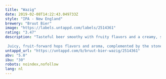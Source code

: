 ```yaml
---
title: "Wazig"
date: 2019-02-08T14:22:43.049733Z
style: "IPA - New England"
brewery: "Bruut Bier"
image: "https://labels.untappd.com/labels/2514361"
rating: "3.47"
description: "Tasteful beer smoothy with fruity flavors and a creamy, soft mouthfeel.  Juicy, fruit-forward hops flavors and aroma, complemented by the stone-fruit and tropical-fruit esters produced by a remarkable expressive yeast strain."
untappd_url: "https://untappd.com/b/bruut-bier-wazig/2514361"
abv: "5.0"
ibu: "30"
robots: noindex,nofollow
lang: nl
---
```

